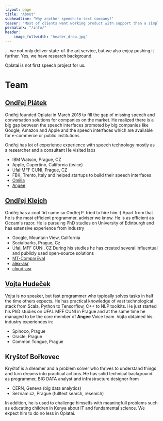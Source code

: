```yaml
---
layout: page
title: "About"
subheadline: "Why another speech-to-text company?"
teaser: "Most of clients want working product with support than a simple cloud service. Some want privacy, most of them wants fine-tuning and special integrations."
permalink: "/info/"
header:
    image_fullwidth: "header_drop.jpg"
---
```

... we not only deliver state-of-the art service, but we also enjoy pushing it further. Yes, we have research background.

Oplatai is not first speech project for us.

# Team

## [Ondřej Plátek](https://www.linkedin.com/in/ondrejplatek/)
Ondřej founded Oplatai in March 2018 to fill the gap of missing speech and conversation solutions for companies on the market.
He realized there is a big gap between the speech interfaces promoted by big companies like Google, Amazon and Apple and
the speech interfaces which are available for e-commerce or public institutions.

Ondřej has lot of experience experience with speech technology mostly as a researcher and a consultant
He visited labs
- IBM Watson, Prague, CZ
- Apple, Cupertino, California (twice)
- Ufal MFF CUNI, Prague, CZ
- FBK, Trento, Italy
and helped startups to build their speech interfaces
- [Omilia](http://omilia.com)
- [Angee](http://meetangee.com)

## [Ondřej Klejch](https://www.linkedin.com/in/ondrejklejch/)
Ondřej has a cool firt name so Ondřej P. tried to hire him :)
Apart from that he is the most efficient programmer, adviser we know. He is as efficient as Occam's razor.
He is pursuing PhD studies on University of Edinburgh and has estensive experience from industry
- Google, Mountain View, California
- Socialbarks, Prague, Cz
- Ufal, MFF CUNI, CZ
During his studies he has created several influentual and publicly used open-source solutions
- [MT-ComparEval](https://github.com/choko/MT-ComparEval)
- [alex-asr](https://github.com/UFAL-DSG/alex-asr)
- [cloud-asr](https://github.com/UFAL-DSG/cloud-asr)

## [Vojta Hudeček](https://www.linkedin.com/in/vhudecek/)
Vojta is no speaker, but fast programmer who typically solves tasks in half the time others expects.
He has practical knowledge of vast technological stack from Scala, Python to Tensorflow, C++ to NLP toolkits.
He just started his PhD studies on UFAL MFF CUNI in Prague and at the same time he managed to be the core member of **Angee** Voice team.
Vojta obtained his industry experiences in:
- Spinoco, Prague
- Oracle, Prague
- Common Tongue, Prague

## Kryštof Bořkovec
Kryštof is a dreamer and a problem solver who thrives to understand things and turn dreams into practical actions.
He has solid technical background as programmer, BIG DATA analyst and infrastructure designer from
- CERN, Geneva (big data analytics)
- Seznam.cz, Prague (fulltext search, research)


In addition, he is used to challenge himselfs with meaningfull problems such as educating children in Kenya about IT and fundamental science.
We expect him to do no less in Oplatai.
